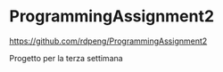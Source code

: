 # ProgrammingAssignment2
 https://github.com/rdpeng/ProgrammingAssignment2

Progetto per la terza settimana
